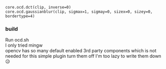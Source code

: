 `core.ocd.dct(clip, inverse=0)`    
`core.ocd.gaussianblur(clip, sigmax=1, sigmay=0, sizex=0, sizey=0, bordertype=4)`    

### build
Run ocd.sh    
I only tried mingw    
opencv has so many default enabled 3rd party components which is not needed for this simple plugin turn them off I'm too lazy to write them down 😥    
